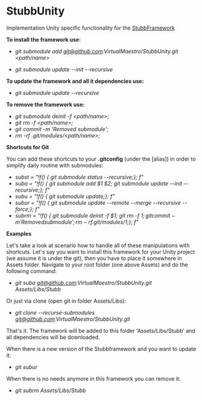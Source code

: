 # StubbUnity
 Implementation Unity specific functionality for the [StubbFramework](https://github.com/VirtualMaestro/StubbFramework)

**To install the framework use**: 

- *git submodule add git@github.com:VirtualMaestro/StubbUnity.git <path/name>*
  
- *git submodule update --init --recursive*

 **To update the framework and all it dependencies use:**
- *git submodule update --recursive*

 **To remove the framework use:**
- *git submodule deinit -f <path/name>;*
- *git rm -f <path/name>;* 
- *git commit -m 'Removed submodule';* 
- *rm -rf .git/modules/<path/name>;*

**Shortcuts for Git** 

You can add these shortcuts to your **.gitconfig**
(under the [alias]) in order to simplify daily routine with submodules:

- *subst = "!f() { git submodule status --recursive;}; f"*
- *suba = "!f() { git submodule add $1 $2; git submodule update --init --recursive;}; f"* 
- *subu = "!f() { git submodule update;}; f"* 
- *subur = "!f() { git submodule update --remote --merge --recursive --force;}; f"* 
- *subrm = "!f() { git submodule deinit -f $1; git rm -f $1; git commit -m 'Removed submodule'; rm -rf .git/modules/$1;}; f"*

**Examples** 

Let's take a look at scenario how to handle all of these
manipulations with shortcuts. Let's say you want to install this
framework for your Unity project (we assume it is under the git), then
you have to place it somewhere in Assets folder. Navigate to your root
folder (one above Assets) and do the following command:

- *git suba git@github.com:VirtualMaestro/StubbUnity.git Assets/Libs/Stubb*

Or just via clone (open git in folder Assets/Libs):
- *git clone --recurse-submodules git@github.com:VirtualMaestro/StubbUnity.git*


That's it. The framework will be added to this folder
'Assets/Libs/Stubb' and all dependencies will be downloaded.

When there is a new version of the Stubbframework and you want to update
it:
- *git subur* 

When there is no needs anymore in this framework you can remove it:
- *git subrm Assets/Libs/Stubb*

